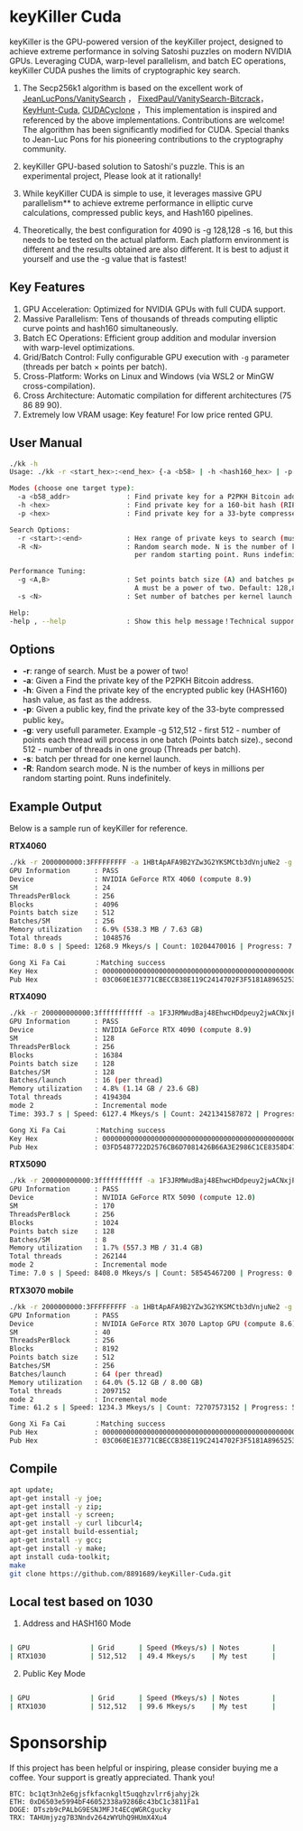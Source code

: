 # keyKiller Cuda

keyKiller is the GPU-powered version of the keyKiller project, designed to achieve extreme performance in solving Satoshi puzzles on modern NVIDIA GPUs. 
Leveraging CUDA, warp-level parallelism, and batch EC operations, keyKiller CUDA pushes the limits of cryptographic key search.

1. The Secp256k1 algorithm is based on the excellent work of [JeanLucPons/VanitySearch](https://github.com/JeanLucPons/VanitySearch) ， [FixedPaul/VanitySearch-Bitcrack](https://github.com/FixedPaul)，[KeyHunt-Cuda](https://github.com/Qalander/KeyHunt-Cuda), [CUDACyclone](https://github.com/Dookoo2/CUDACyclone) ，This implementation is inspired and referenced by the above implementations. Contributions are welcome! The algorithm has been significantly modified for CUDA. Special thanks to Jean-Luc Pons for his pioneering contributions to the cryptography community.

2. keyKiller GPU-based solution to Satoshi's puzzle. This is an experimental project, Please look at it rationally! 

3. While keyKiller CUDA is simple to use, it leverages massive GPU parallelism** to achieve extreme performance in elliptic curve calculations, compressed public keys, and Hash160 pipelines.

4. Theoretically, the best configuration for 4090 is -g 128,128 -s 16, but this needs to be tested on the actual platform. Each platform environment is different and the results obtained are also different. It is best to adjust it yourself and use the -g value that is fastest!


## Key Features

1. GPU Acceleration: Optimized for NVIDIA GPUs with full CUDA support.
2. Massive Parallelism: Tens of thousands of threads computing elliptic curve points and hash160 simultaneously.
3. Batch EC Operations: Efficient group addition and modular inversion with warp-level optimizations.
4. Grid/Batch Control: Fully configurable GPU execution with `-g` parameter (threads per batch × points per batch).
5. Cross-Platform: Works on Linux and Windows (via WSL2 or MinGW cross-compilation).
6. Cross Architecture: Automatic compilation for different architectures (75 86 89 90).
7. Extremely low VRAM usage: Key feature! For low price rented GPU.

## User Manual
```bash
./kk -h
Usage: ./kk -r <start_hex>:<end_hex> {-a <b58> | -h <hash160_hex> | -p <pubkey_hex>} [-R N] [-g A,B] [-s N] [-help|--help]

Modes (choose one target type):
  -a <b58_addr>              : Find private key for a P2PKH Bitcoin address.
  -h <hex>                   : Find private key for a 160-bit hash (RIPEMD160(SHA256(pubkey))).
  -p <hex>                   : Find private key for a 33-byte compressed public key.

Search Options:
  -r <start>:<end>           : Hex range of private keys to search (must be power of 2).
  -R <N>                     : Random search mode. N is the number of keys in millions
                               per random starting point. Runs indefinitely.

Performance Tuning:
  -g <A,B>                   : Set points batch size (A) and batches per SM (B).
                               A must be a power of two. Default: 128,8
  -s <N>                     : Set number of batches per kernel launch. Default: 64

Help:
-help , --help               : Show this help message！Technical support : github.com/8891689

```
## Options
- **-r**: range of search. Must be a power of two!
- **-a**: Given a Find the private key of the P2PKH Bitcoin address.
- **-h**: Given a Find the private key of the encrypted public key (HASH160) hash value, as fast as the address.
- **-p**: Given a public key, find the private key of the 33-byte compressed public key。
- **-g**: very usefull parameter. Example -g 512,512 - first 512 - number of points each thread will process in one batch (Points batch size)., second 512 - number of threads in one group (Threads per batch).
- **-s**: batch per thread for one kernel launch.
- **-R**: Random search mode. N is the number of keys in millions per random starting point. Runs indefinitely.

## Example Output

Below is a sample run of keyKiller for reference.

**RTX4060**

```bash
./kk -r 2000000000:3FFFFFFFFF -a 1HBtApAFA9B2YZw3G2YKSMCtb3dVnjuNe2 -g 512,256
GPU Information      : PASS 
Device               : NVIDIA GeForce RTX 4060 (compute 8.9)
SM                   : 24
ThreadsPerBlock      : 256
Blocks               : 4096
Points batch size    : 512
Batches/SM           : 256
Memory utilization   : 6.9% (538.3 MB / 7.63 GB) 
Total threads        : 1048576
Time: 8.0 s | Speed: 1268.9 Mkeys/s | Count: 10204470016 | Progress: 7.42 %

Gong Xi Fa Cai       ：Matching success
Key Hex              : 00000000000000000000000000000000000000000000000000000022382FACD0
Pub Hex              : 03C060E1E3771CBECCB38E119C2414702F3F5181A89652538851D2E3886BDD70C6
```

**RTX4090**
```bash
./kk -r 200000000000:3fffffffffff -a 1F3JRMWudBaj48EhwcHDdpeuy2jwACNxjP -g 128,128 -s 16
GPU Information      : PASS 
Device               : NVIDIA GeForce RTX 4090 (compute 8.9)
SM                   : 128
ThreadsPerBlock      : 256
Blocks               : 16384
Points batch size    : 128
Batches/SM           : 128
Batches/launch       : 16 (per thread)
Memory utilization   : 4.8% (1.14 GB / 23.6 GB)
Total threads        : 4194304
mode 2               : Incremental mode
Time: 393.7 s | Speed: 6127.4 Mkeys/s | Count: 2421341587872 | Progress: 6.88 %

Gong Xi Fa Cai       ：Matching success
Key Hex              : 00000000000000000000000000000000000000000000000000002EC18388D544
Pub Hex              : 03FD5487722D2576CB6D7081426B66A3E2986C1CE8358D479063FB5F2BB6DD5849
```
**RTX5090**
```bash
./kk -r 200000000000:3fffffffffff -a 1F3JRMWudBaj48EhwcHDdpeuy2jwACNxjP -g 128,256
GPU Information      : PASS 
Device               : NVIDIA GeForce RTX 5090 (compute 12.0)
SM                   : 170
ThreadsPerBlock      : 256
Blocks               : 1024
Points batch size    : 128
Batches/SM           : 8
Memory utilization   : 1.7% (557.3 MB / 31.4 GB) 
Total threads        : 262144
mode 2               : Incremental mode
Time: 7.0 s | Speed: 8408.0 Mkeys/s | Count: 58545467200 | Progress: 0.17 % ^C

```
**RTX3070 mobile**
```bash
./kk -r 2000000000:3FFFFFFFFF -a 1HBtApAFA9B2YZw3G2YKSMCtb3dVnjuNe2 -g 512,256
GPU Information      : PASS 
Device               : NVIDIA GeForce RTX 3070 Laptop GPU (compute 8.6)
SM                   : 40
ThreadsPerBlock      : 256
Blocks               : 8192
Points batch size    : 512
Batches/SM           : 256
Batches/launch       : 64 (per thread)
Memory utilization   : 64.0% (5.12 GB / 8.00 GB)
Total threads        : 2097152
mode 2               : Incremental mode
Time: 61.2 s | Speed: 1234.3 Mkeys/s | Count: 72707573152 | Progress: 52.90 %

Gong Xi Fa Cai       ：Matching success
Pub Hex              : 00000000000000000000000000000000000000000000000000000022382FACD0
Pub Hex              : 03C060E1E3771CBECCB38E119C2414702F3F5181A89652538851D2E3886BDD70C6
```
## Compile

```bash
apt update;
apt-get install -y joe;
apt-get install -y zip;
apt-get install -y screen;
apt-get install -y curl libcurl4;
apt-get install build-essential;
apt-get install -y gcc;
apt-get install -y make;
apt install cuda-toolkit;
make
git clone https://github.com/8891689/keyKiller-Cuda.git
```
## Local test based on 1030

1. Address and HASH160 Mode
```bash

| GPU               | Grid      | Speed (Mkeys/s) | Notes        |
| RTX1030           | 512,512   | 49.4 Mkeys/s    | My test      |
```

2. Public Key Mode
```bash

| GPU               | Grid      | Speed (Mkeys/s) | Notes        |
| RTX1030           | 512,512   | 99.6 Mkeys/s    | My test      |

```
# Sponsorship
If this project has been helpful or inspiring, please consider buying me a coffee. Your support is greatly appreciated. Thank you!
```
BTC: bc1qt3nh2e6gjsfkfacnkglt5uqghzvlrr6jahyj2k
ETH: 0xD6503e5994bF46052338a9286Bc43bC1c3811Fa1
DOGE: DTszb9cPALbG9ESNJMFJt4ECqWGRCgucky
TRX: TAHUmjyzg7B3Nndv264zWYUhQ9HUmX4Xu4
```
